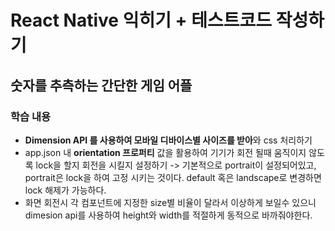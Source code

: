 # React Native 익히기 + 테스트코드 작성하기

## 숫자를 추측하는 간단한 게임 어플

### 학습 내용
- **Dimension API 를 사용하여 모바일 디바이스별 사이즈를 받아**와 css 처리하기
- app.json 내 **orientation 프로퍼티** 값을 활용하여 기기가 회전 될때 움직이지 않도록 lock을 할지 회전을 시킬지 설정하기 -> 기본적으로 portrait이 설정되어있고, portrait은 lock을 하여 고정 시키는 것이다. default 혹은 landscape로 변경하면 lock 해제가 가능하다.
- 화면 회전시 각 컴포넌트에 지정한 size별 비율이 달라서 이상하게 보일수 있으니 dimesion api를 사용하여 height와 width를 적절하게 동적으로 바까줘야한다.
